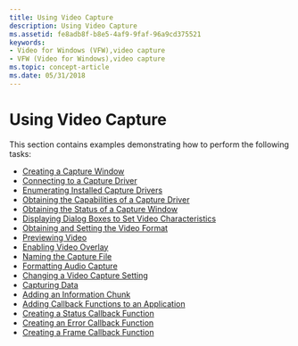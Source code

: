 ```yaml
---
title: Using Video Capture
description: Using Video Capture
ms.assetid: fe8adb8f-b8e5-4af9-9faf-96a9cd375521
keywords:
- Video for Windows (VFW),video capture
- VFW (Video for Windows),video capture
ms.topic: concept-article
ms.date: 05/31/2018
---
```


# Using Video Capture

This section contains examples demonstrating how to perform the following tasks:

-   [Creating a Capture Window](creating-a-capture-window.md)
-   [Connecting to a Capture Driver](connecting-to-a-capture-driver.md)
-   [Enumerating Installed Capture Drivers](enumerating-installed-capture-drivers.md)
-   [Obtaining the Capabilities of a Capture Driver](obtaining-the-capabilities-of-a-capture-driver.md)
-   [Obtaining the Status of a Capture Window](obtaining-the-status-of-a-capture-window.md)
-   [Displaying Dialog Boxes to Set Video Characteristics](displaying-dialog-boxes-to-set-video-characteristics.md)
-   [Obtaining and Setting the Video Format](obtaining-and-setting-the-video-format.md)
-   [Previewing Video](previewing-video.md)
-   [Enabling Video Overlay](enabling-video-overlay.md)
-   [Naming the Capture File](naming-the-capture-file.md)
-   [Formatting Audio Capture](formatting-audio-capture.md)
-   [Changing a Video Capture Setting](changing-a-video-capture-setting.md)
-   [Capturing Data](capturing-data.md)
-   [Adding an Information Chunk](adding-an-information-chunk.md)
-   [Adding Callback Functions to an Application](adding-callback-functions-to-an-application.md)
-   [Creating a Status Callback Function](creating-a-status-callback-function.md)
-   [Creating an Error Callback Function](creating-an-error-callback-function.md)
-   [Creating a Frame Callback Function](creating-a-frame-callback-function.md)

 

 




